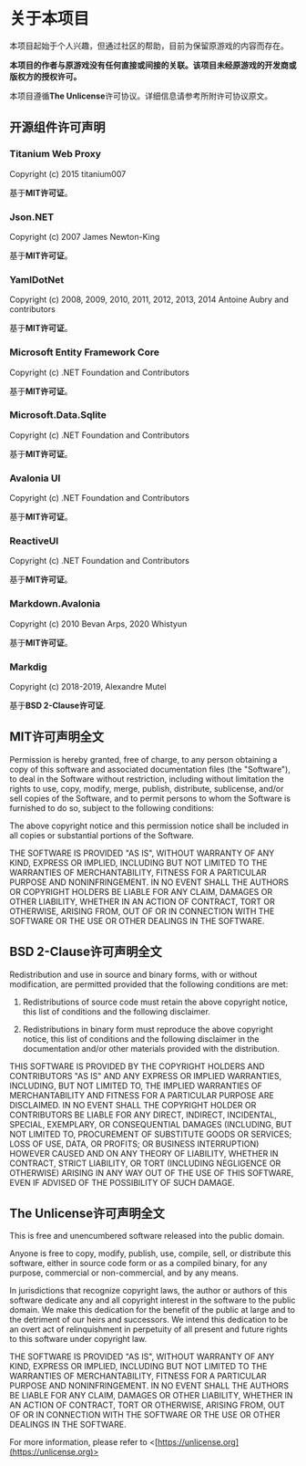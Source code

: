 ﻿# 关于本项目

本项目起始于个人兴趣，但通过社区的帮助，目前为保留原游戏的内容而存在。

**本项目的作者与原游戏没有任何直接或间接的关联。该项目未经原游戏的开发商或版权方的授权许可。**

本项目遵循**The Unlicense**许可协议。详细信息请参考所附许可协议原文。

## 开源组件许可声明

### Titanium Web Proxy

Copyright (c) 2015 titanium007

基于**MIT许可证**。

### Json.NET

Copyright (c) 2007 James Newton-King

基于**MIT许可证**。

### YamlDotNet

Copyright (c) 2008, 2009, 2010, 2011, 2012, 2013, 2014 Antoine Aubry and contributors

基于**MIT许可证**。

### Microsoft Entity Framework Core

Copyright (c) .NET Foundation and Contributors

基于**MIT许可证**。

### Microsoft.Data.Sqlite

Copyright (c) .NET Foundation and Contributors

基于**MIT许可证**。

### Avalonia UI

Copyright (c) .NET Foundation and Contributors

基于**MIT许可证**。

### ReactiveUI

Copyright (c) .NET Foundation and Contributors

基于**MIT许可证**。

### Markdown.Avalonia

Copyright (c) 2010 Bevan Arps, 2020 Whistyun

基于**MIT许可证**。

### Markdig

Copyright (c) 2018-2019, Alexandre Mutel

基于**BSD 2-Clause许可证**.

## MIT许可声明全文

Permission is hereby granted, free of charge, to any person obtaining a copy
of this software and associated documentation files (the "Software"), to deal
in the Software without restriction, including without limitation the rights
to use, copy, modify, merge, publish, distribute, sublicense, and/or sell
copies of the Software, and to permit persons to whom the Software is
furnished to do so, subject to the following conditions:

The above copyright notice and this permission notice shall be included in all
copies or substantial portions of the Software.

THE SOFTWARE IS PROVIDED "AS IS", WITHOUT WARRANTY OF ANY KIND, EXPRESS OR
IMPLIED, INCLUDING BUT NOT LIMITED TO THE WARRANTIES OF MERCHANTABILITY,
FITNESS FOR A PARTICULAR PURPOSE AND NONINFRINGEMENT. IN NO EVENT SHALL THE
AUTHORS OR COPYRIGHT HOLDERS BE LIABLE FOR ANY CLAIM, DAMAGES OR OTHER
LIABILITY, WHETHER IN AN ACTION OF CONTRACT, TORT OR OTHERWISE, ARISING FROM,
OUT OF OR IN CONNECTION WITH THE SOFTWARE OR THE USE OR OTHER DEALINGS IN THE
SOFTWARE.

## BSD 2-Clause许可声明全文

Redistribution and use in source and binary forms, with or without modification,
are permitted provided that the following conditions are met:

1. Redistributions of source code must retain the above copyright notice, this
   list of conditions and the following disclaimer.

2. Redistributions in binary form must reproduce the above copyright notice,
   this list of conditions and the following disclaimer in the documentation
   and/or other materials provided with the distribution.

THIS SOFTWARE IS PROVIDED BY THE COPYRIGHT HOLDERS AND CONTRIBUTORS "AS IS" AND
ANY EXPRESS OR IMPLIED WARRANTIES, INCLUDING, BUT NOT LIMITED TO, THE IMPLIED
WARRANTIES OF MERCHANTABILITY AND FITNESS FOR A PARTICULAR PURPOSE ARE
DISCLAIMED. IN NO EVENT SHALL THE COPYRIGHT HOLDER OR CONTRIBUTORS BE LIABLE
FOR ANY DIRECT, INDIRECT, INCIDENTAL, SPECIAL, EXEMPLARY, OR CONSEQUENTIAL
DAMAGES (INCLUDING, BUT NOT LIMITED TO, PROCUREMENT OF SUBSTITUTE GOODS OR
SERVICES; LOSS OF USE, DATA, OR PROFITS; OR BUSINESS INTERRUPTION) HOWEVER
CAUSED AND ON ANY THEORY OF LIABILITY, WHETHER IN CONTRACT, STRICT LIABILITY,
OR TORT (INCLUDING NEGLIGENCE OR OTHERWISE) ARISING IN ANY WAY OUT OF THE USE
OF THIS SOFTWARE, EVEN IF ADVISED OF THE POSSIBILITY OF SUCH DAMAGE.

## The Unlicense许可声明全文

This is free and unencumbered software released into the public domain.

Anyone is free to copy, modify, publish, use, compile, sell, or
distribute this software, either in source code form or as a compiled
binary, for any purpose, commercial or non-commercial, and by any
means.

In jurisdictions that recognize copyright laws, the author or authors
of this software dedicate any and all copyright interest in the
software to the public domain. We make this dedication for the benefit
of the public at large and to the detriment of our heirs and
successors. We intend this dedication to be an overt act of
relinquishment in perpetuity of all present and future rights to this
software under copyright law.

THE SOFTWARE IS PROVIDED "AS IS", WITHOUT WARRANTY OF ANY KIND,
EXPRESS OR IMPLIED, INCLUDING BUT NOT LIMITED TO THE WARRANTIES OF
MERCHANTABILITY, FITNESS FOR A PARTICULAR PURPOSE AND NONINFRINGEMENT.
IN NO EVENT SHALL THE AUTHORS BE LIABLE FOR ANY CLAIM, DAMAGES OR
OTHER LIABILITY, WHETHER IN AN ACTION OF CONTRACT, TORT OR OTHERWISE,
ARISING FROM, OUT OF OR IN CONNECTION WITH THE SOFTWARE OR THE USE OR
OTHER DEALINGS IN THE SOFTWARE.

For more information, please refer to <[https://unlicense.org](https://unlicense.org)>